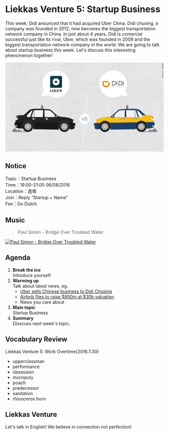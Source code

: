 
# Liekkas Venture 5: Startup Business

This week, Didi anounced that it had acquired Uber China. Didi chuxing, a company was founded in 2012, now becomes the biggest transportation network company in China. In just about 4 years, Didi is comercial successful just like its rival, Uber, which was founded in 2009 and the biggest transportation network company in the world. We are going to talk about startup business this week. Let's discuss this interesting phenomenon together!

![startup-business](./images/startup-business.jpg "Uber and Didi")

## Notice

Topic：Startup Business  
Time：19:00-21:00 06/08/2016  
Location：逸塔  
Join：Reply “Startup + Name”   
Fee：Go Dutch

## Music
> Paul Simon - Bridge Over Troubled Water

[![Paul Simon - Bridge Over Troubled Water](http://img.youtube.com/vi/q-XCmb6t6Zw/0.jpg)](https://www.youtube.com/watch?v=q-XCmb6t6Zw)

## Agenda

1. **Break the ice**  
    Introduce yourself
2. **Warming up**   
    Talk about latest news, eg.
	- [Uber sells Chinese business to Didi Chuxing](http://www.bbc.com/news/36938812)
	- [Airbnb files to raise $850m at $30b valuation](https://github.com/LiekkasVenture/LiekkasVenture/blob/master/articles/airbnb-files-to-raise-850-million-at-30-billion-valuation.md)
    - News you care about
3. **Main topic**  
    Startup Business  
4. **Summary**   
    Disscuss next week's topic.

## Vocabulary Review

Liekkas Venture 5:  Work Overtime(2016.7.30)  

- upperclassman
- performance
- obsession
- monopoly
- poach
- predecessor
- sanitation
- rhinoceros horn

## Liekkas Venture

Let's talk in English!
We believe in connection not perfection!
